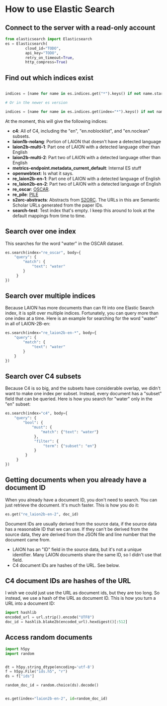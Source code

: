 How to use Elastic Search
=========================

Connect to the server with a read-only account
----------------------------------------------

```Python
from elasticsearch import Elasticsearch
es = Elasticsearch(
         cloud_id="TODO",
         api_key="TODO",
         retry_on_timeout=True,
         http_compress=True)
```

Find out which indices exist
----------------------------
```Python

indices = [name for name in es.indices.get("*").keys() if not name.startswith(".")]

# Or in the newer es version

indices = [name for name in es.indices.get(index="*").keys() if not name.startswith(".")]
```

At the moment, this will give the following indices:
 * **c4**: All of C4, including the "en", "en.noblocklist", and "en.noclean" subsets.
 * **laion1b-nolang**: Portion of LAION that doesn't have a detected language
 * **laion2b-multi-1**: Part one of LAION with a detected language other than English
 * **laion2b-multi-2**: Part two of LAION with a detected language other than English
 * **metrics-endpoint.metadata_current_default**: Internal ES stuff
 * **openwebtext**: Is what it says.
 * **re_laion2b-en-1**: Part one of LAION with a detected language of English
 * **re_laion2b-en-2**: Part two of LAION with a detected language of English
 * **re_oscar**: [OSCAR](https://oscar-project.org).
 * **re_pile**: [PILE](https://pile.eleuther.ai)
 * **s2orc-abstracts**: Abstracts from [S2ORC](https://github.com/allenai/s2orc). The URLs in this are Semantic Scholar URLs generated from the paper IDs.
 * **search-test**: Test index that's empty. I keep this around to look at the default mappings from time to time.
 
Search over one index
---------------------

This searches for the word "water" in the OSCAR dataset.

```Python
es.search(index="re_oscar", body={
    "query": {
        "match": {
            "text": "water"
        }
     }
})
```

Search over multiple indices
----------------------------

Because LAION has more documents than can fit into one Elastic Search index, it is split over multiple indices.
Fortunately, you can query more than one index at a time. Here is an example for searching for the word "water" in all of LAION-2B-en:

```Python
es.search(index="re_laion2b-en-*", body={
    "query": {
        "match": {
            "text": "water"
        }
    }
})
```

Search over C4 subsets
----------------------

Because C4 is so big, and the subsets have considerable overlap, we didn't want to make one index per subset.
Instead, every document has a "subset" field that can be queried.
Here is how you search for "water" only in the "en" subset:

```Python
es.search(index="c4", body={
    "query": {
        "bool": {
            "must": {
                "match": {"text": "water"}
             },
             "filter": {
                 "term": {"subset": "en"}
             }
         }
     }
})
```


Getting documents when you already have a document ID
-----------------------------------------------------

When you already have a document ID, you don't need to search.
You can just retrieve the document.
It's much faster.
This is how you do it:

```Python
es.get("re_laion2b-en-2", doc_id)
```

Document IDs are usually derived from the source data, if the source data has a reasonable ID that we can use.
If they can't be derived from the source data, they are derived from the JSON file and line number that the document came from.
 * LAION has an "ID" field in the source data, but it's not a unique identifier. Many LAION documents share the same ID, so I didn't use that field.
 * C4 document IDs are hashes of the URL. See below.


C4 document IDs are hashes of the URL
-------------------------------------

I wish we could just use the URL as document ids, but they are too long.
So instead, we use a hash of the URL as document ID.
This is how you turn a URL into a document ID:

```Python
import hashlib
encoded_url = url.strip().encode("UTF8")
doc_id = hashlib.blake2b(encoded_url).hexdigest()[:512]
```

Access random documents
------------------------
```Python
import h5py
import random


dt = h5py.string_dtype(encoding='utf-8')
f = h5py.File("ids.h5", "r")
ds = f["ids"]

random_doc_id = random.choice(ds).decode()


es.get(index="laion2b-en-2", id=random_doc_id)
```